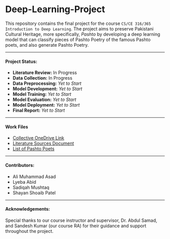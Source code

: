 # Deep-Learning-Project

This repository contains the final project for the course `CS/CE 316/365 Introduction to Deep Learning`. The project aims to preserve Pakistani Cultural Heritage, more specifically, _Pashto_ by developing a deep learning model that can classify pieces of Pashto Poetry of the famous Pashto poets, and also generate Pashto Poetry. 

---
#### Project Status:

- **Literature Review:** In Progress
- **Data Collection:** In Progress
- **Data Preprocessing:** _Yet to Start_
- **Model Development:** _Yet to Start_
- **Model Training:** _Yet to Start_
- **Model Evaluation:** _Yet to Start_
- **Model Deployment:** _Yet to Start_
- **Final Report:** _Yet to Start_

---

#### Work Files

- [Collective OneDrive Link](https://habibuniversity-my.sharepoint.com/:f:/g/personal/aa07190_st_habib_edu_pk/EtjCMZRVWSZCn8NPJaJlWHIBHCCG6ym_-mj_Ph6HSP7f_w?e=5hyTu5)
- [Literature Sources Document](https://habibuniversity-my.sharepoint.com/:w:/r/personal/aa07190_st_habib_edu_pk/_layouts/15/Doc.aspx?sourcedoc=%7BF8F97C43-E2C4-4557-AB8C-698C9C07E2F9%7D&file=Literature%20Review%20-%20Compilation.docx&action=default&mobileredirect=true)
- [List of Pashto Poets](https://habibuniversity-my.sharepoint.com/:w:/r/personal/aa07190_st_habib_edu_pk/_layouts/15/Doc.aspx?sourcedoc=%7BFE9264B8-4A6C-47AA-BB06-115A401B9981%7D&file=Pashto%20Poets.docx&action=default&mobileredirect=true)

---
#### Contributors:
- Ali Muhammad Asad
- Lyeba Abid
- Sadiqah Mushtaq
- Shayan Shoaib Patel

---
#### Acknowledgements:

Special thanks to our course instructor and supervisor, Dr. Abdul Samad, and Sandesh Kumar (our course RA) for their guidance and support throughout the project.